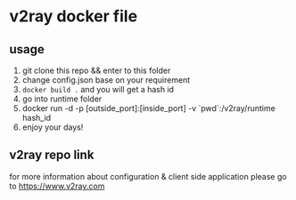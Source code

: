 # v2ray docker file

## usage

1. git clone this repo && enter to this folder
2. change config.json base on your requirement
3. `docker build .`  and you will get a hash id
4. go into runtime folder
5. docker run -d -p [outside\_port]:[inside\_port] -v \`pwd\`:/v2ray/runtime hash_id
6. enjoy your days!

## v2ray repo link
for more information about configuration & client side application please go to https://www.v2ray.com
